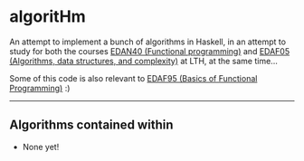 # algoritHm
An attempt to implement a bunch of algorithms in Haskell, in an attempt to study for both the courses [EDAN40 (Functional programming)](https://cs.lth.se/edan40/) and [EDAF05 (Algorithms, data structures, and complexity)](https://cs.lth.se/edaf05/) at LTH, at the same time... 

Some of this code is also relevant to [EDAF95 (Basics of Functional Programming)](https://cs.lth.se/edaf95/) :)

---

## Algorithms contained within
- None yet!